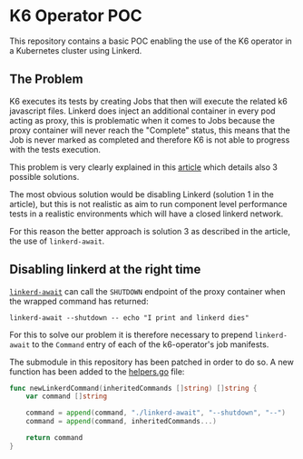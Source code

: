 # K6 Operator POC

This repository contains a basic POC enabling the use of the K6 operator in a Kubernetes cluster using Linkerd.

## The Problem
K6 executes its tests by creating Jobs that then will execute the related k6 javascript files.
Linkerd does inject an additional container in every pod acting as proxy, this is problematic when it comes to Jobs because the proxy container will never reach the "Complete" status, this means that the Job is never marked as completed and therefore K6 is not able to progress with the tests execution.

This problem is very clearly explained in this [article](https://itnext.io/three-ways-to-use-linkerd-with-kubernetes-jobs-c12ccc6d4c7c) which details also 3 possible solutions.

The most obvious solution would be disabling Linkerd (solution 1 in the article), but this is not realistic as aim to run component level performance tests in a realistic environments which will have a closed linkerd network.

For this reason the better approach is solution 3 as described in the article, the use of `linkerd-await`.

## Disabling linkerd at the right time
[`linkerd-await`](https://github.com/linkerd/linkerd-await) can call the `SHUTDOWN` endpoint of the proxy container when the wrapped command has returned:

```
linkerd-await --shutdown -- echo "I print and linkerd dies"
```

For this to solve our problem it is therefore necessary to prepend `linkerd-await` to the `Command` entry of each of the k6-operator's job manifests.

The submodule in this repository has been patched in order to do so.
A new function has been added to the [helpers.go](k6-operator/pkg/resources/jobs/helpers.go) file:

```go
func newLinkerdCommand(inheritedCommands []string) []string {
	var command []string

	command = append(command, "./linkerd-await", "--shutdown", "--")
	command = append(command, inheritedCommands...)

	return command
}
```